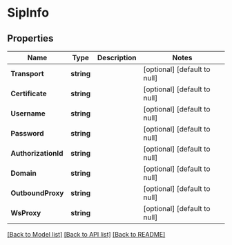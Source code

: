# SipInfo

## Properties
Name | Type | Description | Notes
------------ | ------------- | ------------- | -------------
**Transport** | **string** |  | [optional] [default to null]
**Certificate** | **string** |  | [optional] [default to null]
**Username** | **string** |  | [optional] [default to null]
**Password** | **string** |  | [optional] [default to null]
**AuthorizationId** | **string** |  | [optional] [default to null]
**Domain** | **string** |  | [optional] [default to null]
**OutboundProxy** | **string** |  | [optional] [default to null]
**WsProxy** | **string** |  | [optional] [default to null]

[[Back to Model list]](../README.md#documentation-for-models) [[Back to API list]](../README.md#documentation-for-api-endpoints) [[Back to README]](../README.md)


